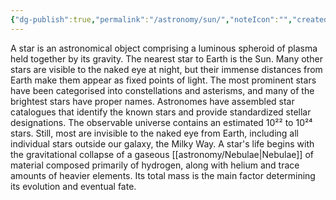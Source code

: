 ```yaml
---
{"dg-publish":true,"permalink":"/astronomy/sun/","noteIcon":"","created":"2023-11-19T23:18:08.256+05:30"}
---
```


A star is an astronomical object comprising a luminous spheroid of plasma held together by its gravity. The nearest star to Earth is the Sun. Many other stars are visible to the naked eye at night, but their immense distances from Earth make them appear as fixed points of light. The most prominent stars have been categorised into constellations and asterisms, and many of the brightest stars have proper names. Astronomes have assembled star catalogues that identify the known stars and provide standardized stellar designations. The observable universe contains an estimated 10²² to 10²⁴ stars. Still, most are invisible to the naked eye from Earth, including all individual stars outside our galaxy, the Milky Way. A star's life begins with the gravitational collapse of a gaseous [[astronomy/Nebulae\|Nebulae]] of material composed primarily of hydrogen, along with helium and trace amounts of heavier elements. Its total mass is the main factor determining its evolution and eventual fate.